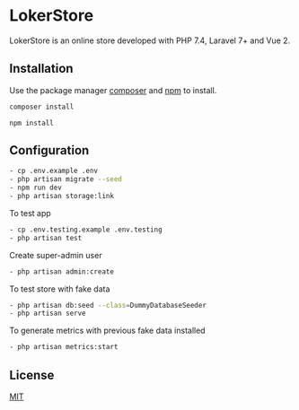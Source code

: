 # LokerStore

LokerStore is an online store developed with PHP 7.4, Laravel 7+ and Vue 2.

## Installation

Use the package manager [composer](https://getcomposer.org/download/) and [npm](https://nodejs.org/es/) to install.

```bash
composer install
```
```node
npm install
```

## Configuration

```bash
- cp .env.example .env
- php artisan migrate --seed
- npm run dev
- php artisan storage:link
```
 To test app
```bash
- cp .env.testing.example .env.testing
- php artisan test
```
 Create super-admin user
```bash
- php artisan admin:create
```
 To test store with fake data
```bash
- php artisan db:seed --class=DummyDatabaseSeeder
- php artisan serve
```
 To generate metrics with previous fake data installed
```bash
- php artisan metrics:start
```


## License
[MIT](https://choosealicense.com/licenses/mit/)
